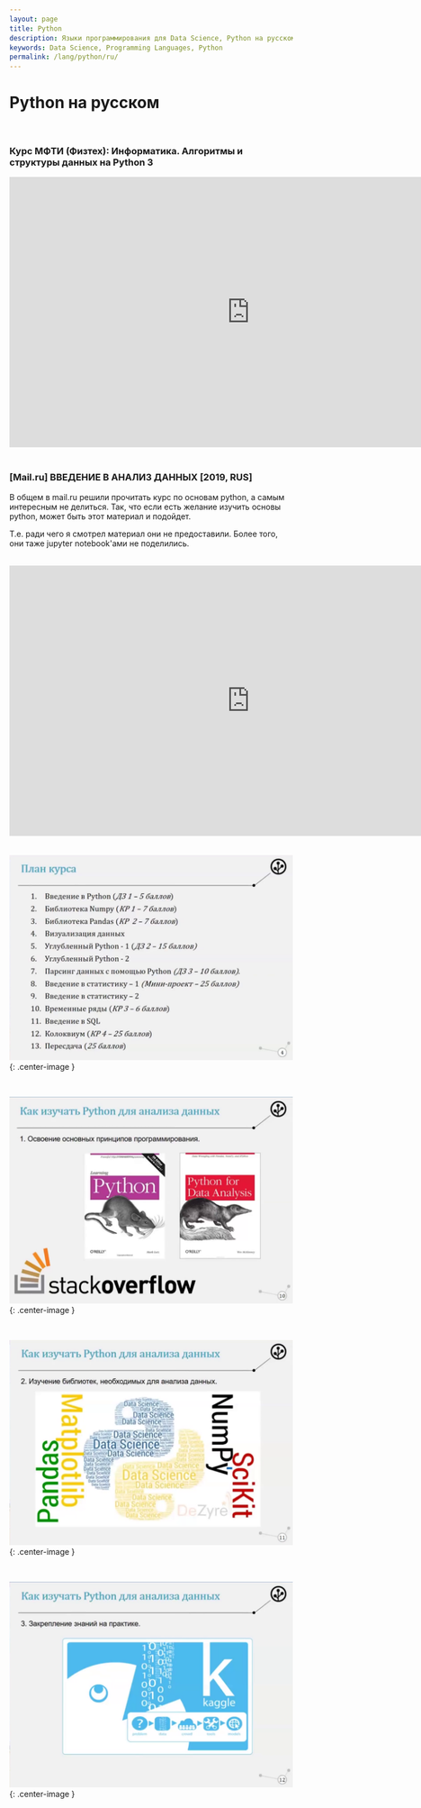 ```yaml
---
layout: page
title: Python
description: Языки программирования для Data Science, Python на русском
keywords: Data Science, Programming Languages, Python
permalink: /lang/python/ru/
---
```


# Python на русском

<br/>

### Курс МФТИ (Физтех): Информатика. Алгоритмы и структуры данных на Python 3

<div align="center">
    <iframe width="853" height="480" src="https://www.youtube.com/embed/KdZ4HF1SrFs" frameborder="0" allow="accelerometer; autoplay; encrypted-media; gyroscope; picture-in-picture" allowfullscreen></iframe>
</div>

<br/>

### [Mail.ru] ВВЕДЕНИЕ В АНАЛИЗ ДАННЫХ [2019, RUS]

В общем в mail.ru решили прочитать курс по основам python, а самым интересным не делиться. Так, что если есть желание изучить основы python, может быть этот материал и подойдет.

Т.е. ради чего я смотрел материал они не предоставили. Более того, они таже jupyter notebook'ами не поделились.

<br/>

<div align="center">
    <iframe width="853" height="480" src="https://www.youtube.com/embed/5Yl6_2d0CN0" frameborder="0" allow="accelerometer; autoplay; encrypted-media; gyroscope; picture-in-picture" allowfullscreen></iframe>
</div>

<br/>

![Mail.ru введение в анализ данных](/img/mail-ru/pic-01.png 'Mail.ru введение в анализ данных'){: .center-image }

<br/>

![Mail.ru введение в анализ данных](/img/mail-ru/pic-02.png 'Mail.ru введение в анализ данных'){: .center-image }

<br/>

![Mail.ru введение в анализ данных](/img/mail-ru/pic-03.png 'Mail.ru введение в анализ данных'){: .center-image }

<br/>

![Mail.ru введение в анализ данных](/img/mail-ru/pic-04.png 'Mail.ru введение в анализ данных'){: .center-image }




